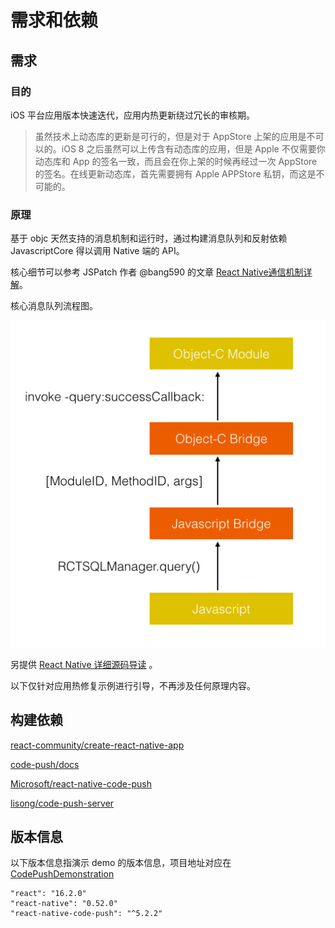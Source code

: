 # 需求和依赖

## 需求

### 目的

iOS 平台应用版本快速迭代，应用内热更新绕过冗长的审核期。

> 虽然技术上动态库的更新是可行的，但是对于 AppStore 上架的应用是不可以的。iOS 8 之后虽然可以上传含有动态库的应用，但是 Apple 不仅需要你动态库和 App 的签名一致，而且会在你上架的时候再经过一次 AppStore 的签名。在线更新动态库，首先需要拥有 Apple APPStore 私钥，而这是不可能的。

### 原理

基于 objc 天然支持的消息机制和运行时，通过构建消息队列和反射依赖 JavascriptCore 得以调用 Native 端的 API。

核心细节可以参考 JSPatch 作者 @bang590 的文章 [React Native通信机制详解](https://blog.cnbang.net/tech/2698/)。

核心消息队列流程图。

![workaround](./images/workaround.png)

另提供 [React Native 详细源码导读](https://github.com/guoxiaoxing/react-native/blob/master/doc/ReactNative%E6%BA%90%E7%A0%81%E7%AF%87/1ReactNative%E6%BA%90%E7%A0%81%E7%AF%87%EF%BC%9A%E6%BA%90%E7%A0%81%E5%88%9D%E8%AF%86.md) 。

以下仅针对应用热修复示例进行引导，不再涉及任何原理内容。


## 构建依赖

[react-community/create-react-native-app](https://github.com/react-community/create-react-native-app)

[code-push/docs](https://microsoft.github.io/code-push/docs/getting-started.html	)

[Microsoft/react-native-code-push](https://github.com/Microsoft/react-native-code-push)

[lisong/code-push-server](https://github.com/lisong/code-push-server)

## 版本信息

以下版本信息指演示 demo 的版本信息，项目地址对应在 [CodePushDemonstration](https://github.com/L-Jovi/exer-ios/tree/master/CodePushDemonstration)

```
"react": "16.2.0"
"react-native": "0.52.0"
"react-native-code-push": "^5.2.2"
```

